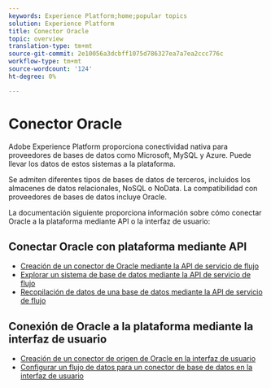 ```yaml
---
keywords: Experience Platform;home;popular topics
solution: Experience Platform
title: Conector Oracle
topic: overview
translation-type: tm+mt
source-git-commit: 2e10056a3dcbff1075d786327ea7a7ea2ccc776c
workflow-type: tm+mt
source-wordcount: '124'
ht-degree: 0%

---
```



# Conector Oracle

Adobe Experience Platform proporciona conectividad nativa para proveedores de bases de datos como Microsoft, MySQL y Azure. Puede llevar los datos de estos sistemas a la plataforma.

Se admiten diferentes tipos de bases de datos de terceros, incluidos los almacenes de datos relacionales, NoSQL o NoData. La compatibilidad con proveedores de bases de datos incluye Oracle.

La documentación siguiente proporciona información sobre cómo conectar Oracle a la plataforma mediante API o la interfaz de usuario:

## Conectar Oracle con plataforma mediante API

- [Creación de un conector de Oracle mediante la API de servicio de flujo](../../tutorials/api/create/databases/oracle.md)
- [Explorar un sistema de base de datos mediante la API de servicio de flujo](../../tutorials/api/explore/database-nosql.md)
- [Recopilación de datos de una base de datos mediante la API de servicio de flujo](../../tutorials/api/collect/database-nosql.md)

## Conexión de Oracle a la plataforma mediante la interfaz de usuario

- [Creación de un conector de origen de Oracle en la interfaz de usuario](../../tutorials/ui/create/databases/oracle.md)
- [Configurar un flujo de datos para un conector de base de datos en la interfaz de usuario](../../tutorials/ui/dataflow/databases.md)